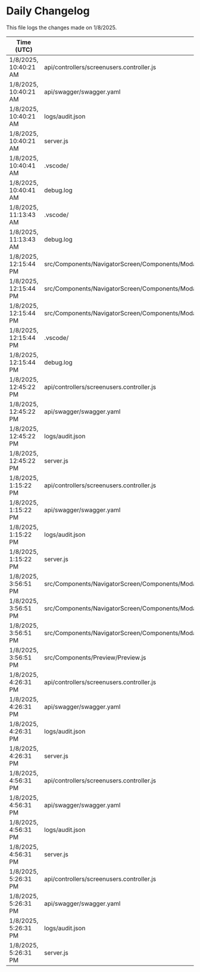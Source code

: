 # Daily Changelog

This file logs the changes made on 1/8/2025.

| Time (UTC)             | Files Modified                    | Changes (Addition/Deletion) |
|------------------------|-----------------------------------|-----------------------------|
| 1/8/2025, 10:40:21 AM | api/controllers/screenusers.controller.js | 4 Additions & 4 Deletions |
| 1/8/2025, 10:40:21 AM | api/swagger/swagger.yaml | 6 Additions & 6 Deletions |
| 1/8/2025, 10:40:21 AM | logs/audit.json | 10 Additions & 10 Deletions |
| 1/8/2025, 10:40:21 AM | server.js | 4 Additions & 4 Deletions |
| 1/8/2025, 10:40:41 AM | .vscode/ | 0 Additions & 0 Deletions|
| 1/8/2025, 10:40:41 AM | debug.log | 0 Additions & 0 Deletions|
| 1/8/2025, 11:13:43 AM | .vscode/ | 0 Additions & 0 Deletions|
| 1/8/2025, 11:13:43 AM | debug.log | 0 Additions & 0 Deletions|
| 1/8/2025, 12:15:44 PM | src/Components/NavigatorScreen/Components/Modal/ModalRight/Banquet/NewPreviewUI/NewPreviewLeftCustomisationData.js | 9 Additions & 6 Deletions|
| 1/8/2025, 12:15:44 PM | src/Components/NavigatorScreen/Components/Modal/ModalRight/Banquet/NewPreviewUI/NewPreviewLeftCustomisationList.js | 1 Additions & 0 Deletions|
| 1/8/2025, 12:15:44 PM | src/Components/NavigatorScreen/Components/Modal/ModalRight/BookModelRight.js | 2 Additions & 0 Deletions|
| 1/8/2025, 12:15:44 PM | .vscode/ | 0 Additions & 0 Deletions|
| 1/8/2025, 12:15:44 PM | debug.log | 0 Additions & 0 Deletions|
| 1/8/2025, 12:45:22 PM | api/controllers/screenusers.controller.js | 9 Additions & 9 Deletions|
| 1/8/2025, 12:45:22 PM | api/swagger/swagger.yaml | 20 Additions & 20 Deletions|
| 1/8/2025, 12:45:22 PM | logs/audit.json | 10 Additions & 10 Deletions|
| 1/8/2025, 12:45:22 PM | server.js | 4 Additions & 4 Deletions|
| 1/8/2025, 1:15:22 PM | api/controllers/screenusers.controller.js | 9 Additions & 9 Deletions|
| 1/8/2025, 1:15:22 PM | api/swagger/swagger.yaml | 20 Additions & 20 Deletions|
| 1/8/2025, 1:15:22 PM | logs/audit.json | 10 Additions & 10 Deletions|
| 1/8/2025, 1:15:22 PM | server.js | 4 Additions & 4 Deletions|
| 1/8/2025, 3:56:51 PM | src/Components/NavigatorScreen/Components/Modal/ModalRight/Banquet/NewPreviewUI/NewPreviewNewCard.js | 1 Additions & 0 Deletions|
| 1/8/2025, 3:56:51 PM | src/Components/NavigatorScreen/Components/Modal/ModalRight/BookModelRight.js | 2 Additions & 0 Deletions|
| 1/8/2025, 3:56:51 PM | src/Components/NavigatorScreen/Components/Modal/ModelLeft/LeftBody.js | 1 Additions & 0 Deletions|
| 1/8/2025, 3:56:51 PM | src/Components/Preview/Preview.js | 68 Additions & 59 Deletions|
| 1/8/2025, 4:26:31 PM | api/controllers/screenusers.controller.js | 4 Additions & 4 Deletions|
| 1/8/2025, 4:26:31 PM | api/swagger/swagger.yaml | 6 Additions & 6 Deletions|
| 1/8/2025, 4:26:31 PM | logs/audit.json | 10 Additions & 10 Deletions|
| 1/8/2025, 4:26:31 PM | server.js | 4 Additions & 4 Deletions|
| 1/8/2025, 4:56:31 PM | api/controllers/screenusers.controller.js | 4 Additions & 4 Deletions|
| 1/8/2025, 4:56:31 PM | api/swagger/swagger.yaml | 6 Additions & 6 Deletions|
| 1/8/2025, 4:56:31 PM | logs/audit.json | 10 Additions & 10 Deletions|
| 1/8/2025, 4:56:31 PM | server.js | 4 Additions & 4 Deletions|
| 1/8/2025, 5:26:31 PM | api/controllers/screenusers.controller.js | 4 Additions & 4 Deletions|
| 1/8/2025, 5:26:31 PM | api/swagger/swagger.yaml | 6 Additions & 6 Deletions|
| 1/8/2025, 5:26:31 PM | logs/audit.json | 10 Additions & 10 Deletions|
| 1/8/2025, 5:26:31 PM | server.js | 4 Additions & 4 Deletions|
